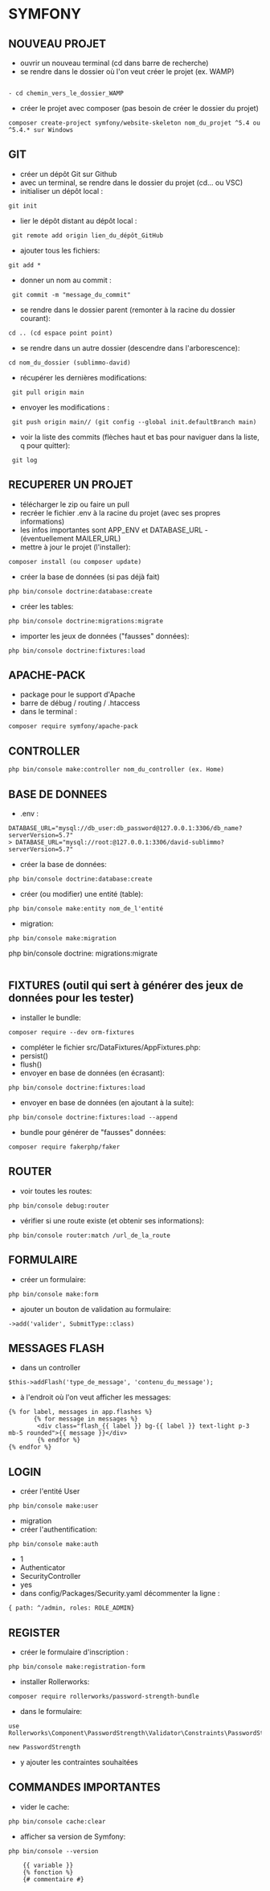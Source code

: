 # SYMFONY

## NOUVEAU PROJET

- ouvrir un nouveau terminal (cd dans barre de recherche)
- se rendre dans le dossier où l'on veut créer le projet (ex. WAMP)
```

- cd chemin_vers_le_dossier_WAMP
```
- créer le projet avec composer (pas besoin de créer le dossier du projet)
```
composer create-project symfony/website-skeleton nom_du_projet ^5.4 ou ^5.4.* sur Windows
```

## GIT

- créer un dépôt Git sur Github
- avec un terminal, se rendre dans le dossier du projet (cd... ou VSC)
- initialiser un dépôt local :
```
git init
```
- lier le dépôt distant au dépôt local :
```
 git remote add origin lien_du_dépôt_GitHub
```
- ajouter tous les fichiers:
```
git add *
```
- donner un nom au commit :
```
 git commit -m "message_du_commit"
```
- se rendre dans le dossier parent (remonter à la racine du dossier courant):
```
cd .. (cd espace point point)
```
- se rendre dans un autre dossier (descendre dans l'arborescence):
```
cd nom_du_dossier (sublimmo-david)
```
- récupérer les dernières modifications:
```
 git pull origin main
```
- envoyer les modifications :
```
 git push origin main// (git config --global init.defaultBranch main)
```
- voir la liste des commits (flèches haut et bas pour naviguer dans la liste, q pour quitter):
```
 git log
```

 ## RECUPERER UN PROJET

 - télécharger le zip ou faire un pull
 - recréer le fichier .env à la racine du projet (avec ses propres informations)
 - les infos importantes sont APP_ENV  et DATABASE_URL - (éventuellement MAILER_URL)
 - mettre à jour le projet (l'installer):
 ```
 composer install (ou composer update)
 ```

 - créer la base de données (si pas déjà fait)
 ```
 php bin/console doctrine:database:create
 ```
 - créer les tables:
 ```
 php bin/console doctrine:migrations:migrate
 ```
 - importer les jeux de données ("fausses" données):
 ```
 php bin/console doctrine:fixtures:load
 ```

## APACHE-PACK

- package pour le support d'Apache
- barre de débug / routing / .htaccess
- dans le terminal :
```
composer require symfony/apache-pack
```

## CONTROLLER

```
php bin/console make:controller nom_du_controller (ex. Home)
```

## BASE DE DONNEES

- .env :
```
DATABASE_URL="mysql://db_user:db_password@127.0.0.1:3306/db_name?serverVersion=5.7"
> DATABASE_URL="mysql://root:@127.0.0.1:3306/david-sublimmo?serverVersion=5.7"
```

- créer la base de données:
```
php bin/console doctrine:database:create
```
- créer (ou modifier) une entité (table):
```
php bin/console make:entity nom_de_l'entité
```
- migration:
```
php bin/console make:migration
```
php bin/console doctrine: migrations:migrate
```
```
## FIXTURES (outil qui sert à générer des jeux de données pour les tester)

- installer le bundle:
```
composer require --dev orm-fixtures
```
- compléter le fichier src/DataFixtures/AppFixtures.php:
- persist()
- flush()
- envoyer en base de données (en écrasant):
```
php bin/console doctrine:fixtures:load
```
- envoyer en base de données (en ajoutant à la suite):
```
php bin/console doctrine:fixtures:load --append
```
- bundle pour générer de "fausses" données:
```
composer require fakerphp/faker
```

## ROUTER
- voir toutes les routes:
```
php bin/console debug:router
```
- vérifier si une route existe (et obtenir ses informations):
```
php bin/console router:match /url_de_la_route
```

## FORMULAIRE

- créer un formulaire:
```
php bin/console make:form
```
- ajouter un bouton de validation au formulaire:
```
->add('valider', SubmitType::class)
```

## MESSAGES FLASH

- dans un controller
```
$this->addFlash('type_de_message', 'contenu_du_message');
```
- à l'endroit où l'on veut afficher les messages:
```
{% for label, messages in app.flashes %}
       {% for message in messages %}
        <div class="flash_{{ label }} bg-{{ label }} text-light p-3 mb-5 rounded">{{ message }}</div>
        {% endfor %}
{% endfor %}
```
## LOGIN

- créer l'entité User
```
php bin/console make:user
```
- migration
- créer l'authentification:
```
php bin/console make:auth
```
- 1
- Authenticator
- SecurityController
- yes
- dans config/Packages/Security.yaml décommenter la ligne :
```
{ path: ^/admin, roles: ROLE_ADMIN}
```

## REGISTER

- créer le formulaire d'inscription :
```
php bin/console make:registration-form
```
- installer Rollerworks:
```
composer require rollerworks/password-strength-bundle
```
- dans le formulaire:
```
use Rollerworks\Component\PasswordStrength\Validator\Constraints\PasswordStrength;
```
```
new PasswordStrength
```
- y ajouter les contraintes souhaitées


## COMMANDES IMPORTANTES

- vider le cache:
```
php bin/console cache:clear
```
- afficher sa version de Symfony:
```
php bin/console --version
```

        {{ variable }}
        {% fonction %}
        {# commentaire #}
